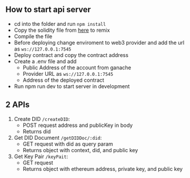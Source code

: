 ## How to start api server
- cd into the folder and run `npm install`
- Copy the solidity file from [here](https://github.com/BTechProject2022/Solidity/blob/main/DIDFinal.sol) to remix
- Compile the file
- Before deploying change enviroment to web3 provider and add the url as `ws://127.0.0.1:7545`
- Deploy contract and copy the contract address
- Create a .env file and add
  - Public Address of the account from ganache
  - Provider URL as `ws://127.0.0.1:7545`
  - Address of the deployed contract
- Run npm run dev to start server in development

## 2 APIs
1. Create DID `/createDID`:
    - POST request address and publicKey in body
	- Returns did
2. Get DID Document `/getDIDDoc/:did`:
    - GET request with did as query param
	- Returns object with context, did, and public key
2. Get Key Pair `/keyPait`:
    - GET request
    - Returns object with ethereum address, private key, and public key
